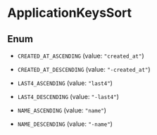 

# ApplicationKeysSort

## Enum


* `CREATED_AT_ASCENDING` (value: `"created_at"`)

* `CREATED_AT_DESCENDING` (value: `"-created_at"`)

* `LAST4_ASCENDING` (value: `"last4"`)

* `LAST4_DESCENDING` (value: `"-last4"`)

* `NAME_ASCENDING` (value: `"name"`)

* `NAME_DESCENDING` (value: `"-name"`)



